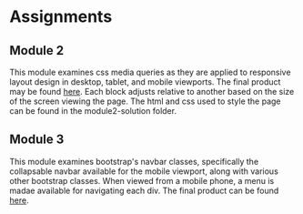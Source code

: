 # Assignments

## Module 2

This module examines css media queries as they are applied to responsive layout design in desktop, tablet, and mobile viewports. The final product may be found [here](https://cyw214.github.io/html-css-javascript-for-web-dev/module2-solution/). Each block adjusts relative to another based on the size of the screen viewing the page. The html and css used to style the page can be found in the module2-solution folder.

##  Module 3

This module examines bootstrap's navbar classes, specifically the collapsable navbar available for the mobile viewport, along with various other bootstrap classes. When viewed from a mobile phone, a menu is madae available for navigating each div. The final product can be found [here](https://cyw214.github.io/html-css-javascript-for-web-dev/module3-solution).
